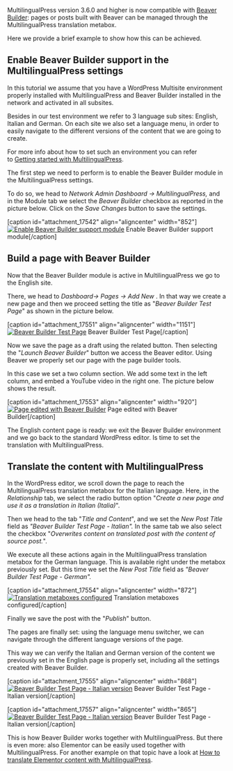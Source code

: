 MultilingualPress version 3.6.0 and higher is now compatible with [Beaver Builder](https://www.wpbeaverbuilder.com/): pages or posts built with Beaver can be managed through the MultilingualPress translation metabox.

Here we provide a brief example to show how this can be achieved.

## **Enable Beaver Builder support in the MultilingualPress settings**

In this tutorial we assume that you have a WordPress Multisite environment properly installed with MultilingualPress and Beaver Builder installed in the network and activated in all subsites.

Besides in our test environment we refer to 3 language sub sites: English, Italian and German. On each site we also set a language menu, in order to easily navigate to the different versions of the content that we are going to create.

For more info about how to set such an environment you can refer to [Getting started with MultilingualPress](https://multilingualpress.org/docs/getting-started-with-multilingualpress-3/).

The first step we need to perform is to enable the Beaver Builder module in the MultilingualPress settings.

To do so, we head to _Network Admin Dashboard -> MultilingualPress,_ and in the Module tab we select the _Beaver Builder_ checkbox as reported in the picture below. Click on the _Save Changes_ button to save the settings.

[caption id="attachment_17542" align="aligncenter" width="852"][![Enable Beaver Builder support module](https://multilingualpress.org/wp-content/uploads/sites/12/2021/05/Module-activation-Beaver-Builder.png)](https://multilingualpress.org/wp-content/uploads/sites/12/2021/05/Module-activation-Beaver-Builder.png) Enable Beaver Builder support module[/caption]

## Build a page with Beaver Builder

Now that the Beaver Builder module is active in MultilingualPress we go to the English site.

There, we head to _Dashboard-> Pages -> Add New_ . In that way we create a new page and then we proceed setting the title as "_Beaver Builder Test Page_" as shown in the picture below.

[caption id="attachment_17551" align="aligncenter" width="1151"][![Beaver Builder Test Page](https://multilingualpress.org/wp-content/uploads/sites/12/2021/05/Beaver-Builder-Test-Page.png)](https://multilingualpress.org/wp-content/uploads/sites/12/2021/05/Beaver-Builder-Test-Page.png) Beaver Builder Test Page[/caption]

Now we save the page as a draft using the related button. Then selecting the "_Launch Beaver Builder_" button we access the Beaver editor. Using Beaver we properly set our page with the page builder tools.

In this case we set a two column section. We add some text in the left column, and embed a YouTube video in the right one. The picture below shows the result.

[caption id="attachment_17553" align="aligncenter" width="920"][![Page edited with Beaver Builder](https://multilingualpress.org/wp-content/uploads/sites/12/2021/05/Page-edited-with-Beaver-Builder.png)](https://multilingualpress.org/wp-content/uploads/sites/12/2021/05/Page-edited-with-Beaver-Builder.png) Page edited with Beaver Builder[/caption]

The English content page is ready: we exit the Beaver Builder environment and we go back to the standard WordPress editor. Is time to set the translation with MultilingualPress.

## **Translate the content** with MultilingualPress

In the WordPress editor, we scroll down the page to reach the MultilingualPress translation metabox for the Italian language. Here, in the _Relationship_ tab, we select the radio button option "_Create a new page and use it as a translation in Italian (Italia)_".

Then we head to the tab "_Title and Content_", and we set the _New Post Title_ field as _"Beaver Builder Test Page - Italian"._ In the same tab we also select the checkbox "_Overwrites content on translated post with the content of source post._".

We execute all these actions again in the MultilingualPress translation metabox for the German language. This is available right under the metabox previously set. But this time we set the _New Post Title_ field as _"Beaver Builder Test Page - German"._

[caption id="attachment_17554" align="aligncenter" width="872"][![Translation metaboxes configured](https://multilingualpress.org/wp-content/uploads/sites/12/2021/05/Translation-metaboxes-Beaver-Builder.png)](https://multilingualpress.org/wp-content/uploads/sites/12/2021/05/Translation-metaboxes-Beaver-Builder.png) Translation metaboxes configured[/caption]

Finally we save the post with the "_Publish_" button.

The pages are finally set: using the language menu switcher, we can navigate through the different language versions of the page.

This way we can verify the Italian and German version of the content we previously set in the English page is properly set, including all the settings created with Beaver Builder.

[caption id="attachment_17555" align="aligncenter" width="868"][![Beaver Builder Test Page - Italian version](https://multilingualpress.org/wp-content/uploads/sites/12/2021/05/Beaver-Builder-Test-Page-Italian-version.png)](https://multilingualpress.org/wp-content/uploads/sites/12/2021/05/Beaver-Builder-Test-Page-Italian-version.png) Beaver Builder Test Page - Italian version[/caption]

[caption id="attachment_17557" align="aligncenter" width="865"][![Beaver Builder Test Page - Italian version](https://multilingualpress.org/wp-content/uploads/sites/12/2021/05/Beaver-Builder-Test-Page-German-version.png)](https://multilingualpress.org/wp-content/uploads/sites/12/2021/05/Beaver-Builder-Test-Page-German-version.png) Beaver Builder Test Page - Italian version[/caption]

This is how Beaver Builder works together with MultilingualPress. But there is even more: also Elementor can be easily used together with MultilingualPress. For another example on that topic have a look at [How to translate Elementor content with MultilingualPress](https://multilingualpress.org/docs/how-to-translate-elementor-content-with-multilingualpress/).